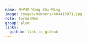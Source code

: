 ```yaml
---
name: 王子銘 Wong Zhi-Ming 
image: images/members/404410071.jpg 
role: formerMem
group: alum
links:
  github: link_to_github 
---
```

